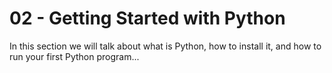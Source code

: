 # <strong>02</strong> - <i class="fab fa-python"></i> Getting Started with Python

In this section we will talk about what is Python, how to install it, and how to run your first Python program...
